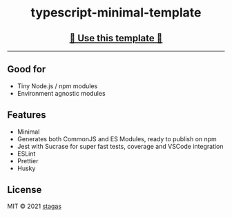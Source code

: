 <h1 align="center">typescript-minimal-template</h1>

<h2 align="center"><a href="https://github.com/stagas/typescript-minimal-template/generate">🥁 Use this template 🥁</a></h2>

---

## Good for

- Tiny Node.js / npm modules
- Environment agnostic modules

## Features

- Minimal
- Generates both CommonJS and ES Modules, ready to publish on npm
- Jest with Sucrase for super fast tests, coverage and VSCode integration
- ESLint
- Prettier
- Husky

## License

MIT &copy; 2021
[stagas](https://github.com/stagas)

